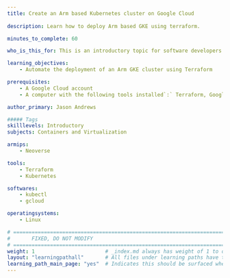 ```yaml
---
title: Create an Arm based Kubernetes cluster on Google Cloud
 
description: Learn how to deploy Arm based GKE using terraform.

minutes_to_complete: 60   

who_is_this_for: This is an introductory topic for software developers who want to deploy an Arm based Kubernetes cluster using Google Kubernetes Engine (GKE).

learning_objectives:
    - Automate the deployment of an Arm GKE cluster using Terraform

prerequisites:
    - A Google Cloud account
    - A computer with the following tools installed`:` Terraform, Google Cloud CLI (gcloud), Kubernetes CLI (kubectl)

author_primary: Jason Andrews

##### Tags
skilllevels: Introductory
subjects: Containers and Virtualization

armips:
    - Neoverse

tools:
    - Terraform
    - Kubernetes

softwares:
    - kubectl
    - gcloud

operatingsystems:
    - Linux

# ================================================================================
#       FIXED, DO NOT MODIFY
# ================================================================================
weight: 1                       # _index.md always has weight of 1 to order correctly
layout: "learningpathall"       # All files under learning paths have this same wrapper
learning_path_main_page: "yes"  # Indicates this should be surfaced when looking for related content. Only set for _index.md of learning path content.
---
```


